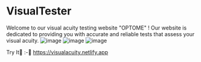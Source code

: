 # VisualTester
 Welcome to our visual acuity testing website "OPTOME" ! Our website is dedicated to providing you with accurate and reliable tests that assess your visual acuity.
 ![image](https://github.com/aakankshaverma42/VisualTester/assets/92093809/8ea73691-f5ea-49c7-a791-eb9c9b2b4c21)
 ![image](https://github.com/aakankshaverma42/VisualTester/assets/92093809/6fe57618-a053-48a7-a6ae-df7c634bf59b)
 ![image](https://github.com/aakankshaverma42/VisualTester/assets/92093809/da4d3231-9a64-4bf0-b542-fbfa949d449f)

Try It🌝 :-🚀 https://visualacuity.netlify.app

